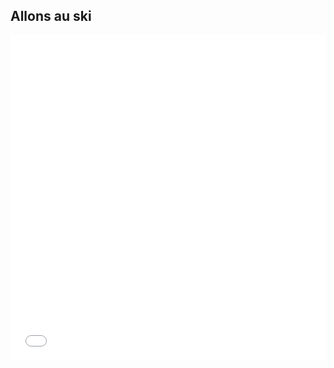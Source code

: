 ##  Allons au ski

<iframe width='100%' height='520' frameborder='0' src='demoapi/demo3D.html'></iframe>
